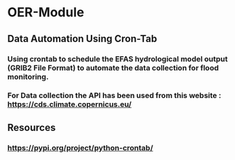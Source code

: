 # OER-Module
## Data Automation Using Cron-Tab
### Using crontab to schedule the EFAS hydrological model output (GRIB2 File Format) to automate the data collection for flood monitoring.
### For Data collection the API has been used from this website : https://cds.climate.copernicus.eu/ 

## Resources
### https://pypi.org/project/python-crontab/
